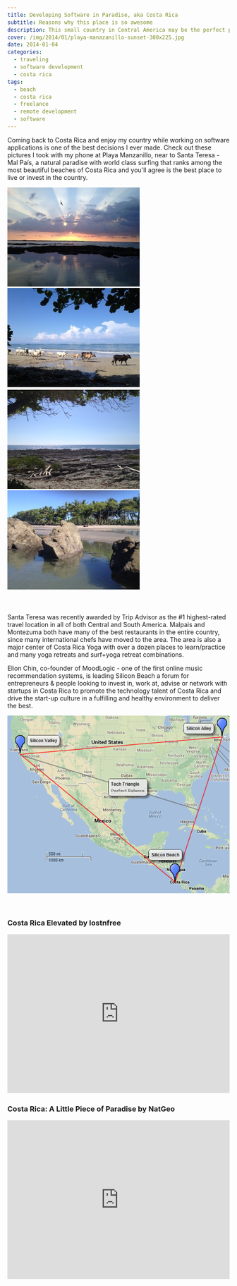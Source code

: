 ```yaml
---
title: Developing Software in Paradise, aka Costa Rica
subtitle: Reasons why this place is so awesome
description: This small country in Central America may be the perfect place to develop software.
cover: /img/2014/01/playa-manazanillo-sunset-300x225.jpg
date: 2014-01-04
categories:
  - traveling
  - software development
  - costa rica
tags:
  - beach
  - costa rica
  - freelance
  - remote development
  - software
---
```

Coming back to Costa Rica and enjoy my country while working on software applications is one of the best decisions I ever made. Check out these pictures I took with my phone at Playa Manzanillo, near to Santa Teresa - Mal País, a natural paradise with world class surfing that ranks among the most beautiful beaches of Costa Rica and you'll agree is the best place to live or invest in the country.

<div class="center-align-wrapper" style="margin: 3px 0;">
  <img alt="playa-manazanillo-sunset" src="/img/2014/01/playa-manazanillo-sunset-300x225.jpg"  />
  <img alt="vacas-playa-manzanillo" src="/img/2014/01/vacas-playa-manzanillo-300x225.jpg" />
</div>
<div class="center-align-wrapper" style="margin: 3px 0;">
  <img alt="playa-manzanillo-reef" src="/img/2014/01/playa-manzanillo-reef-300x225.jpg" />
  <img alt="rocks-playa-manzanillo" src="/img/2014/01/rocks-playa-manzanillo-300x225.jpg" />

</div>
<br><br/>

<p>
Santa Teresa was recently awarded by Trip Advisor as the #1 highest-rated travel location in all of both Central and South America. Malpais and Montezuma both have many of the best restaurants in the entire country, since many international chefs have moved to the area. The area is also a major center of Costa Rica Yoga with over a dozen places to learn/practice and many yoga retreats and surf+yoga retreat combinations.</p>

<p>
Elion Chin, co-founder of MoodLogic - one of the first online music recommendation systems, is leading <a target="_blank" src="http://bit.ly/SiliconBeachCR">Silicon Beach</a> a forum for entrepreneurs & people looking to invest in, work at, advise or network with startups in Costa Rica to promote the technology talent of Costa Rica and drive the start-up culture in a fulfilling and healthy environment to deliver the best.</p>

<div class="center-align-wrapper">
	<img alt="Silicon Beach Costa Rica" src="/img/2014/01/silicon-beach-costa-rica.png"/>
</div>
<!--more-->

&nbsp;
<h3>Costa Rica Elevated by lostnfree</h3>
<div class="center-align-wrapper">
<iframe style="max-width:100%;" src="https://player.vimeo.com/video/196952762" width="640" height="360" frameborder="0" webkitallowfullscreen mozallowfullscreen allowfullscreen></iframe>
</div>

<h3>Costa Rica: A Little Piece of Paradise by NatGeo</h3>
<div class="center-align-wrapper">
<iframe  style="max-width:100%;"  width="640" height="360" src="https://www.youtube.com/embed/M0AqiF_pmxc" frameborder="0" allowfullscreen></iframe>
</div>

&nbsp;
